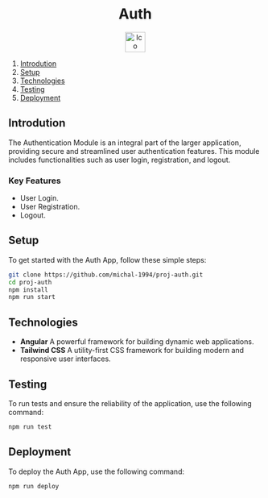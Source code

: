 # <div align="center">Auth</div>

<div align="center">
  <img src="/src/favicon.ico" alt="Ico" title="Ico" style="height: 40px;">
</div>

1. [Introdution](#introdution)
2. [Setup](#setup)
3. [Technologies](#technologies)
4. [Testing](#testing)
5. [Deployment](#deployment)

## Introdution

The Authentication Module is an integral part of the larger application, providing secure and streamlined user authentication features. This module includes functionalities such as user login, registration, and logout.

### Key Features

-  User Login.
-  User Registration.
-  Logout.

## Setup

To get started with the Auth App, follow these simple steps:

```bash
git clone https://github.com/michal-1994/proj-auth.git
cd proj-auth
npm install
npm run start
```

## Technologies

-   **Angular** A powerful framework for building dynamic web applications.
-   **Tailwind CSS** A utility-first CSS framework for building modern and responsive user interfaces.

## Testing

To run tests and ensure the reliability of the application, use the following command:

```bash
npm run test
```

## Deployment

To deploy the Auth App, use the following command:

```bash
npm run deploy
```
